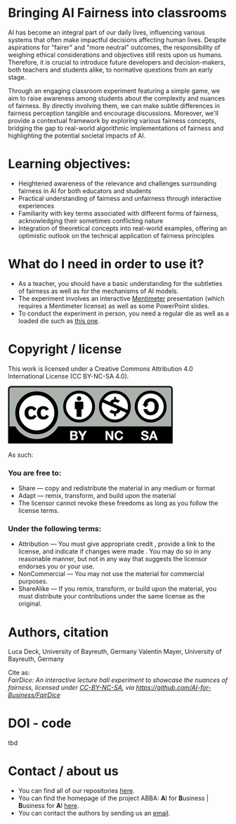 # Bringing AI Fairness into classrooms
AI has become an integral part of our daily lives, influencing various systems that often make impactful decisions affecting human lives. Despite aspirations for "fairer" and "more neutral" outcomes, the responsibility of weighing ethical considerations and objectives still rests upon us humans. Therefore, it is crucial to introduce future developers and decision-makers, both teachers and students alike, to normative questions from an early stage.

Through an engaging classroom experiment featuring a simple game, we aim to raise awareness among students about the complexity and nuances of fairness. By directly involving them, we can make subtle differences in fairness perception tangible and encourage discussions. Moreover, we'll provide a contextual framework by exploring various fairness concepts, bridging the gap to real-world algorithmic implementations of fairness and highlighting the potential societal impacts of AI.

# Learning objectives:
- Heightened awareness of the relevance and challenges surrounding fairness in AI for both educators and students
- Practical understanding of fairness and unfairness through interactive experiences
- Familiarity with key terms associated with different forms of fairness, acknowledging their sometimes conflicting nature
- Integration of theoretical concepts into real-world examples, offering an optimistic outlook on the technical application of fairness principles
  
# What do I need in order to use it?
- As a teacher, you should have a basic understanding for the subtleties of fairness as well as for the mechanisms of AI models.
- The experiment involves an interactive [  Mentimeter](www.mentimeter.com) presentation (which requires a Mentimeter license) as well as some PowerPoint slides.
- To conduct the experiment in person, you need a regular die as well as a loaded die such as [this one](https://www.galerie-hunold.de/product/timm-ulrichs-glueckswuerfel/). 

# Copyright / license
This work is licensed under a Creative Commons Attribution 4.0 International License (CC BY-NC-SA 4.0).

![](CC-BY-NC-SA.jpg)
 
As such:
### You are free to:
* Share — copy and redistribute the material in any medium or format
* Adapt — remix, transform, and build upon the material
* The licensor cannot revoke these freedoms as long as you follow the license terms.

### Under the following terms:
* Attribution — You must give appropriate credit , provide a link to the license, and indicate if changes were made . You may do so in any reasonable manner, but not in any way that suggests the licensor endorses you or your use.
* NonCommercial — You may not use the material for commercial purposes.
* ShareAlike — If you remix, transform, or build upon the material, you must distribute your contributions under the same license as the original.

# Authors, citation
Luca Deck, University of Bayreuth, Germany
Valentin Mayer, University of Bayreuth, Germany

Cite as:\
*FairDice: An interactive lecture hall experiment to showcase the nuances of fairness, licensed under
[CC-BY-NC-SA](https://creativecommons.org/licenses/by-nc-sa/4.0/legalcode.txt),
via https://github.com/AI-for-Business/FairDice*

# DOI - code
tbd

# Contact / about us
* You can find all of our repositories [here](https://github.com/orgs/AI-for-Business/repositories).
* You can find the homepage of the project ABBA: **A**I for **B**usiness | **B**usiness for **A**I
[here](https://abba-project.de/).
* You can contact the authors by sending us an [email](mailto:abba-services@fim-rc.de).
